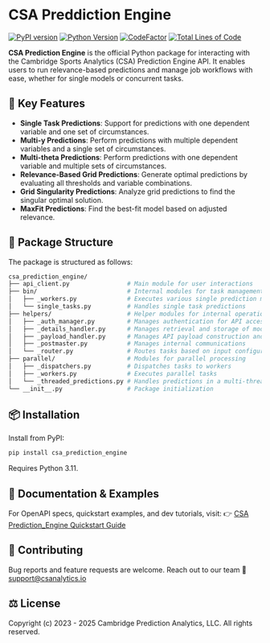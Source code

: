 # CSA Preddiction Engine
[![PyPI version](https://img.shields.io/pypi/v/csa-prediction-engine.svg)](https://pypi.org/project/csa-prediction-engine/)
[![Python Version](https://img.shields.io/badge/python-%20v3.11-blue)](https://github.com/CambridgeSportsAnalytics/prediction_engine)
[![CodeFactor](https://www.codefactor.io/repository/github/cambridgesportsanalytics/csa_prediction_engine/badge)](https://www.codefactor.io/repository/github/cambridgesportsanalytics/csa_prediction_engine)
[![Total Lines of Code](https://tokei.rs/b1/github/CambridgeSportsAnalytics/csa_prediction_engine?category=code)](https://github.com/CambridgeSportsAnalytics/csa_prediction_engine)

**CSA Prediction Engine** is the official Python package for interacting with the Cambridge Sports Analytics (CSA) Prediction Engine API. It enables users to run relevance-based predictions and manage job workflows with ease, whether for single models or concurrent tasks.


## 🚀 Key Features

- **Single Task Predictions**: Support for predictions with one dependent variable and one set of circumstances.
- **Multi-y Predictions**: Perform predictions with multiple dependent variables and a single set of circumstances.
- **Multi-theta Predictions**: Perform predictions with one dependent variable and multiple sets of circumstances.
- **Relevance-Based Grid Predictions**: Generate optimal predictions by evaluating all thresholds and variable combinations.
- **Grid Singularity Predictions**: Analyze grid predictions to find the singular optimal solution.
- **MaxFit Predictions**: Find the best-fit model based on adjusted relevance.


## 🧱 Package Structure

The package is structured as follows:

```bash
csa_prediction_engine/
├── api_client.py                # Main module for user interactions
├── bin/                         # Internal modules for task management
│   ├── _workers.py              # Executes various single prediction models
│   └── single_tasks.py          # Handles single task predictions
├── helpers/                     # Helper modules for internal operations
│   ├── _auth_manager.py         # Manages authentication for API access
│   ├── _details_handler.py      # Manages retrieval and storage of model details
│   ├── _payload_handler.py      # Manages API payload construction and processing
│   ├── _postmaster.py           # Manages internal communications
│   └── _router.py               # Routes tasks based on input configurations
├── parallel/                    # Modules for parallel processing
│   ├── _dispatchers.py          # Dispatches tasks to workers
│   ├── _workers.py              # Executes parallel tasks
│   └── _threaded_predictions.py # Handles predictions in a multi-threaded environment
└── __init__.py                  # Package initialization
```


## 📦 Installation

Install from PyPI:

```bash
pip install csa_prediction_engine
```
Requires Python 3.11.

## 📘 Documentation & Examples

For OpenAPI specs, quickstart examples, and dev tutorials, visit:
👉 [CSA Prediction_Engine Quickstart Guide](https://github.com/CambridgeSportsAnalytics/prediction_engine_quickstart)

## 🤝 Contributing

Bug reports and feature requests are welcome. Reach out to our team 📧 support@csanalytics.io

## ⚖️ License

Copyright (c) 2023 - 2025 Cambridge Prediction Analytics, LLC. All rights reserved.
